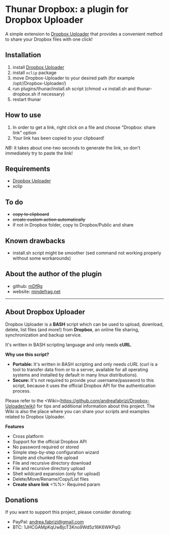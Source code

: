 # Thunar Dropbox: a plugin for Dropbox Uploader

A simple extension to [Dropbox Uploader](https://github.com/andreafabrizi/Dropbox-Uploader) that provides a convenient method to share your Dropbox files with one click!

## Installation

1. install [Dropbox Uploader](https://github.com/andreafabrizi/Dropbox-Uploader)
2. install `xclip` package
3. move Dropbox-Uploader to your desired path (for example /opt//Dropbox-Uploader/)
4. run plugins/thunar/install.sh script (chmod +x install.sh and thunar-dropbox.sh if necessary)
5. restart thunar

## How to use

1. In order to get a link, right click on a file and choose "Dropbox: share link" option
2. Your link has been copied to your clipboard!

_NB:_ it takes about one-two seconds to generate the link, so don't immediately try to paste the link!

## Requirements

* [Dropbox Uploader](https://github.com/andreafabrizi/Dropbox-Uploader)
* xclip

## To do

* ~~copy to clipboard~~
* ~~create custom action automatically~~
* if not in Dropbox folder, copy to Dropbox/Public and share

## Known drawbacks

* install.sh script might be smoother (sed command not working properly without some workarounds)

## About the author of the plugin

* github: [mDfRg](https://github.com/mDfRg)
* website: [mindefrag.net](http://mindefrag.net/)

---

## About Dropbox Uploader

Dropbox Uploader is a **BASH** script which can be used to upload, download, delete, list files (and more!) from **Dropbox**, an online file sharing, synchronization and backup service. 

It's written in BASH scripting language and only needs **cURL**.

**Why use this script?**

* **Portable:** It's written in BASH scripting and only needs *cURL* (curl is a tool to transfer data from or to a server, available for all operating systems and installed by default in many linux distributions).
* **Secure:** It's not required to provide your username/password to this script, because it uses the official Dropbox API for the authentication process. 

Please refer to the &lt;Wiki&gt;(https://github.com/andreafabrizi/Dropbox-Uploader/wiki) for tips and additional information about this project. The Wiki is also the place where you can share your scripts and examples related to Dropbox Uploader.

**Features**

* Cross platform
* Support for the official Dropbox API
* No password required or stored
* Simple step-by-step configuration wizard
* Simple and chunked file upload
* File and recursive directory download
* File and recursive directory upload
* Shell wildcard expansion (only for upload)
* Delete/Move/Rename/Copy/List files
* **Create share link**
<%%>: Required param


## Donations

 If you want to support this project, please consider donating:
 * PayPal: andrea.fabrizi@gmail.com
 * BTC: 1JHCGAMpKqUwBjcT3Kno9Wd5z16K6WKPqG
